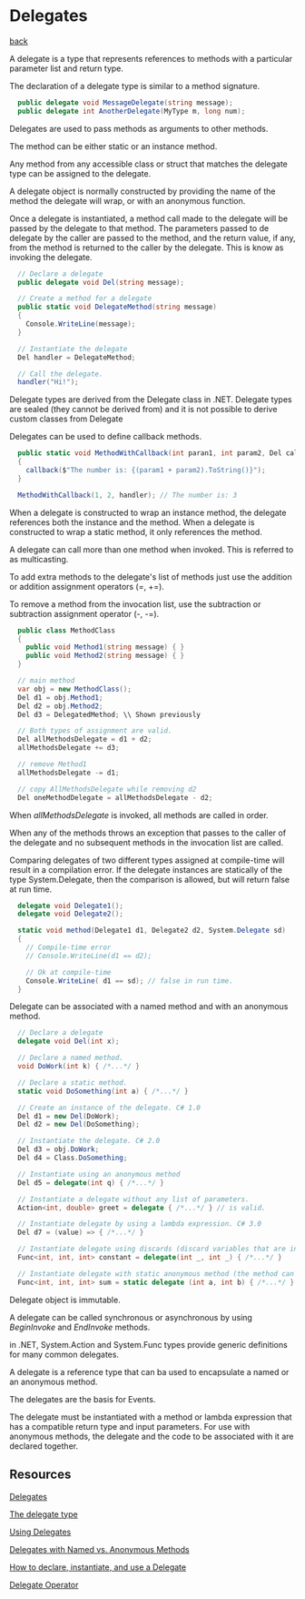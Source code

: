 # Delegates

[back](../README.md)

A delegate is a type that represents references to methods with a particular parameter list and return type.

The declaration of a delegate type is similar to a method signature.

``` cs
  public delegate void MessageDelegate(string message);
  public delegate int AnotherDelegate(MyType m, long num);
```

Delegates are used to pass methods as arguments to other methods.

The method can be either static or an instance method.

Any method from any accessible class or struct that matches the delegate type can be assigned to the delegate.

A delegate object is normally constructed by providing the name of the method the delegate will wrap, or with an anonymous function.

Once a delegate is instantiated, a method call made to the delegate will be passed by the delegate to that method. The parameters passed to de delegate by the caller are passed to the method, and the return value, if any, from the method is returned to the caller by the delegate. This is know as invoking the delegate.

``` cs
  // Declare a delegate
  public delegate void Del(string message);

  // Create a method for a delegate
  public static void DelegateMethod(string message)
  {
    Console.WriteLine(message);
  }

  // Instantiate the delegate
  Del handler = DelegateMethod;

  // Call the delegate.
  handler("Hi!");
```

Delegate types are derived from the Delegate class in .NET. Delegate types are sealed (they cannot be derived from) and it is not possible to derive custom classes from Delegate

Delegates can be used to define callback methods.

``` cs
  public static void MethodWithCallback(int paran1, int param2, Del callback)
  {
    callback($"The number is: {(param1 + param2).ToString()}");
  }

  MethodWithCallback(1, 2, handler); // The number is: 3
```

When a delegate is constructed to wrap an instance method, the delegate references both the instance and the method. When a delegate is constructed to wrap a static method, it only references the method.

A delegate can call more than one method when invoked. This is referred to as multicasting.

To add extra methods to the delegate's list of methods just use the addition or addition assignment operators (=, +=).

To remove a method from the invocation list, use the subtraction or subtraction assignment operator (-, -=).


``` cs
  public class MethodClass
  {
    public void Method1(string message) { }
    public void Method2(string message) { }
  }

  // main method
  var obj = new MethodClass();
  Del d1 = obj.Method1;
  Del d2 = obj.Method2;
  Del d3 = DelegatedMethod; \\ Shown previously

  // Both types of assignment are valid.
  Del allMethodsDelegate = d1 + d2;
  allMethodsDelegate += d3;

  // remove Method1
  allMethodsDelegate -= d1;

  // copy AllMethodsDelegate while removing d2
  Del oneMethodDelegate = allMethodsDelegate - d2;
```

When *allMethodsDelegate* is invoked, all methods are called in order.

When any of the methods throws an exception that passes to the caller of the delegate and no subsequent methods in the invocation list are called.

Comparing delegates of two different types assigned at compile-time will result in a compilation error. If the delegate instances are statically of the type System.Delegate, then the comparison is allowed, but will return false at run time.

``` cs
  delegate void Delegate1();
  delegate void Delegate2();

  static void method(Delegate1 d1, Delegate2 d2, System.Delegate sd)
  {
    // Compile-time error
    // Console.WriteLine(d1 == d2);

    // Ok at compile-time
    Console.WriteLine( d1 == sd); // false in run time.
  }
```

Delegate can be associated with a named method and with an anonymous method.

``` cs
  // Declare a delegate
  delegate void Del(int x);

  // Declare a named method.
  void DoWork(int k) { /*...*/ }

  // Declare a static method.
  static void DoSomething(int a) { /*...*/ }

  // Create an instance of the delegate. C# 1.0
  Del d1 = new Del(DoWork);
  Del d2 = new Del(DoSomething);

  // Instantiate the delegate. C# 2.0
  Del d3 = obj.DoWork;
  Del d4 = Class.DoSomething;

  // Instantiate using an anonymous method
  Del d5 = delegate(int q) { /*...*/ }

  // Instantiate a delegate without any list of parameters.
  Action<int, double> greet = delegate { /*...*/ } // is valid.

  // Instantiate delegate by using a lambda expression. C# 3.0
  Del d7 = (value) => { /*...*/ }

  // Instantiate delegate using discards (discard variables that are intentionally unused). C# 9.0
  Func<int, int, int> constant = delegate(int _, int _) { /*...*/ }

  // Instantiate delegate with static anonymous method (the method can't capture local variables or instances state from enclosing scopes). C# 9.0
  Func<int, int, int> sum = static delegate (int a, int b) { /*...*/ }
```

Delegate object is immutable.

A delegate can be called synchronous or asynchronous by using *BeginInvoke* and *EndInvoke* methods.

in .NET, System.Action and System.Func types provide generic definitions for many common delegates.

A delegate is a reference type that can ba used to encapsulate a named or an anonymous method.

The delegates are the basis for Events.

The delegate must be instantiated with a method or lambda expression that has a compatible return type and input parameters. For use with anonymous methods, the delegate and the code to be associated with it are declared together.

## Resources

[Delegates](https://bootcamp.jala.services/#/client/MTEAYwBwb3N0Z3Jlc3Fs)

[The delegate type](https://docs.microsoft.com/en-us/dotnet/csharp/language-reference/builtin-types/reference-types#code-try-0)

[Using Delegates](https://docs.microsoft.com/en-us/dotnet/csharp/programming-guide/delegates/using-delegates)

[Delegates with Named vs. Anonymous Methods](https://docs.microsoft.com/en-us/dotnet/csharp/programming-guide/delegates/delegates-with-named-vs-anonymous-methods)

[How to declare, instantiate, and use a Delegate](https://docs.microsoft.com/en-us/dotnet/csharp/programming-guide/delegates/how-to-declare-instantiate-and-use-a-delegate)

[Delegate Operator](https://docs.microsoft.com/en-us/dotnet/csharp/language-reference/operators/delegate-operator)
